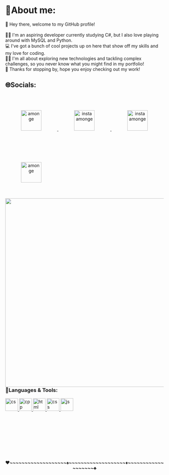 <h1>🎲About me: </h1>

<p1>🎉 Hey there, welcome to my GitHub profile!  
<br>🐱‍💻 I'm an aspiring developer currently studying C#, but I also love playing around with MySQL and Python. 
<br>💻 I've got a bunch of cool projects up on here that show off my skills and my love for coding. 
<br>👨‍💻 I'm all about exploring new technologies and tackling complex challenges, so you never know what you might find in my portfolio! 
<br>👋 Thanks for stopping by, hope you enjoy checking out my work! </p1>



<h2>🌐Socials:</h2>
<p2 align="center"> 
<a href = "https://www.youtube.com/@dicey2908/featured">
<img  width = 65px  height=65px alt = "amonge" style="padding:50px;" src="https://www.freepnglogos.com/uploads/official-youtube-logo-png-18.png" />
</a>
<a href= "https://www.instagram.com/dice_enjoyer/">
<img  "width = 65px  height=65 alt = "insta amonge" style="padding:50px;" src="https://upload.wikimedia.org/wikipedia/commons/thumb/a/a5/Instagram_icon.png/1024px-Instagram_icon.png" />
</a>
<a href= "https://www.linkedin.com/in/hristiyan-cholpanov-476a9b26b/">
<img  "width = 65px  height=65 style="padding:50px;"  alt = "insta amonge" src="https://upload.wikimedia.org/wikipedia/commons/thumb/8/81/LinkedIn_icon.svg/1200px-LinkedIn_icon.svg.png" />
</a>
<a href = "https://dicey8.itch.io">
<img  width = 65px  height=65px alt = "amonge" style="padding:50px;" src="https://static-00.iconduck.com/assets.00/itch-io-icon-512x512-wwio9bi8.png" />
</a>
</p2>



<img align = "right" width="600" src="https://images-wixmp-ed30a86b8c4ca887773594c2.wixmp.com/f/d5a30244-7dcd-4acc-a472-cbd2bd37a1dc/d9bzdfr-a8f3182d-af2e-458c-8911-4e31f2764fda.gif?token=eyJ0eXAiOiJKV1QiLCJhbGciOiJIUzI1NiJ9.eyJzdWIiOiJ1cm46YXBwOjdlMGQxODg5ODIyNjQzNzNhNWYwZDQxNWVhMGQyNmUwIiwiaXNzIjoidXJuOmFwcDo3ZTBkMTg4OTgyMjY0MzczYTVmMGQ0MTVlYTBkMjZlMCIsIm9iaiI6W1t7InBhdGgiOiJcL2ZcL2Q1YTMwMjQ0LTdkY2QtNGFjYy1hNDcyLWNiZDJiZDM3YTFkY1wvZDliemRmci1hOGYzMTgyZC1hZjJlLTQ1OGMtODkxMS00ZTMxZjI3NjRmZGEuZ2lmIn1dXSwiYXVkIjpbInVybjpzZXJ2aWNlOmZpbGUuZG93bmxvYWQiXX0.aTnZYYN_dCMj50kuLcAddNCOl-Kp3iI8yN-V6G5B_l4" />
<br>
<br>
<br>

<br>
<h3 align="left" >🧰Languages & Tools: </h3>
<p align="left"> 

<a href="https://www.w3schools.com/cs/index.php" target="_blank" rel="noreferrer"> 
<img src="https://cdn.jsdelivr.net/gh/devicons/devicon/icons/csharp/csharp-original.svg" alt="cs" width="40" height="40"/> 
</a> 
<a href="https://www.w3schools.com/cpp/" target="_blank" rel="noreferrer"> 
<img src="https://cdn.jsdelivr.net/gh/devicons/devicon/icons/cplusplus/cplusplus-original.svg" alt="cpp" width="40" height="40"/> 
</a> 
<a href="https://www.w3schools.com/html/default.asp" target="_blank" rel="noreferrer"> 
<img src="https://cdn.jsdelivr.net/gh/devicons/devicon/icons/html5/html5-original.svg" alt="html" width="40" height="40"/> 
</a>
<a href="https://www.w3schools.com/css/default.asp" target="_blank" rel="noreferrer"> 
<img src="https://cdn.jsdelivr.net/gh/devicons/devicon/icons/css3/css3-original.svg" alt="css" width="40" height="40"/> 
</a>
<a href="https://www.w3schools.com/js/default.asp" target="_blank" rel="noreferrer"> 
<img src="https://cdn.jsdelivr.net/gh/devicons/devicon/icons/javascript/javascript-original.svg" alt="js" width="40" height="40"/> 
</a> 
</a>
</p>
<br>
<br>
<br>
<br>
<br>
<br>

<br>
<h4 align="center" >♥️~~~~~~~~~~~~~~~~~~~♠️~~~~~~~~~~~~~~~~~~~♦️~~~~~~~~~~~~~~~~~~~♣️</h4>
      


      
